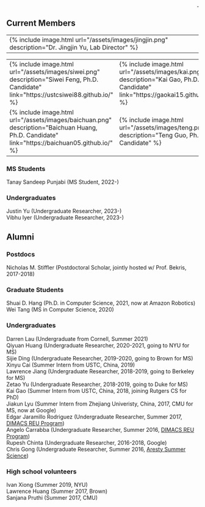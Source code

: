 <div style="text-align: right">
  <a href="https://scholar.google.com/citations?user=jkRa2LEAAAAJ&hl=en"><span style="color:blue">&nbsp;</span></a>
</div>

## Current Members 

<table border="0"  style="border: none!important;">
  <tr style="border: none!important;">
    <td style="border: none!important;">
      {% include image.html url="/assets/images/jingjin.png" description="Dr. Jingjin Yu, Lab Director" %} 
    </td>
    <td style="border: none!important;">
    </td>
  </tr>
</table>  
  

<table border="0"  style="border: none!important;">
  <tr style="border: none!important;">
    <td style="border: none!important;">
      {% include image.html url="/assets/images/siwei.png" description="Siwei Feng, Ph.D. Candidate" link="https://ustcsiwei88.github.io/" %}  
    </td>
    <td style="border: none!important;">
      {% include image.html url="/assets/images/kai.png" description="Kai Gao, Ph.D. Candidate" link="https://gaokai15.github.io" %}
    </td>
  </tr>
  <tr style="border: none!important;">
    <td style="border: none!important;">
      {% include image.html url="/assets/images/baichuan.png" description="Baichuan Huang, Ph.D. Candidate" link="https://baichuan05.github.io/" %}
    </td>
    <td style="border: none!important;">
      {% include image.html url="/assets/images/teng.png" description="Teng Guo, Ph.D. Candidate" %}  
    </td>
  </tr>
</table>

### MS Students 

Tanay Sandeep Punjabi (MS Student, 2022-)

### Undergraduates 

Justin Yu (Undergraduate Researcher, 2023-)  
Vibhu Iyer (Undergraduate Researcher, 2023-) 

## Alumni 

### Postdocs 

Nicholas M. Stiffler (Postdoctoral Scholar, jointly hosted w/ Prof. Bekris, 2017-2018)

### Graduate Students

Shuai D. Hang (Ph.D. in Computer Science, 2021, now at Amazon Robotics)  
Wei Tang (MS in Computer Science, 2020)

### Undergraduates 

Darren Lau (Undergraduate from Cornell, Summer 2021)  
Qiyuan Huang (Undergraduate Researcher, 2020-2021, going to NYU for MS)  
Sijie Ding (Undergraduate Researcher, 2019-2020, going to Brown for MS)  
Xinyu Cai (Summer Intern from USTC, China, 2019)  
Lawrence Jiang (Undergraduate Researcher, 2018-2019, going to Berkeley for MS)  
Zetao Yu (Undergraduate Researcher, 2018-2019, going to Duke for MS)  
Kai Gao (Summer Intern from USTC, China, 2018, joining Rutgers CS for PhD)  
Jiakun Lyu (Summer Intern from Zhejiang Univeristy, China, 2017, CMU for MS, now at Google)  
Edgar Jaramillo Rodriguez (Undergraduate Researcher, Summer 2017, <a href="http://reu.dimacs.rutgers.edu/">DIMACS REU Program</a>)   
Angelo Carrabba (Undergraduate Researcher, Summer 2016, <a href="http://reu.dimacs.rutgers.edu/">DIMACS REU Program</a>)   
Rupesh Chinta (Undergraduate Researcher, 2016-2018, Google)  
Chris Gong (Undergraduate Researcher, Summer 2016, <a href="https://aresty.rutgers.edu/our-programs/summer-science-program" target="_">Aresty Summer Science</a>)  

### High school volunteers

Ivan Xiong (Summer 2019, NYU)  
Lawrence Huang (Summer 2017, Brown)  
Sanjana Pruthi (Summer 2017, CMU)  








